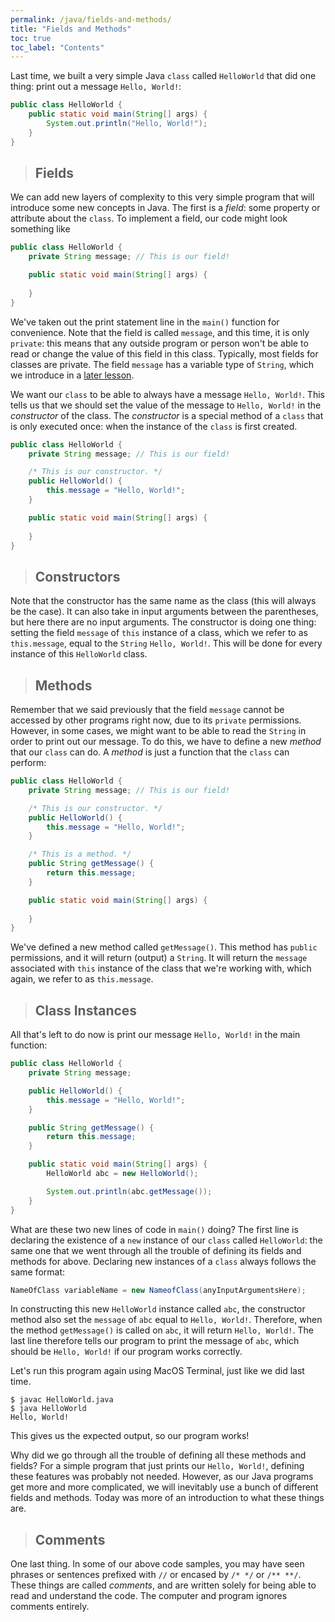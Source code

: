 ```yaml
---
permalink: /java/fields-and-methods/
title: "Fields and Methods"
toc: true
toc_label: "Contents"
---
```


Last time, we built a very simple Java ```class``` called ```HelloWorld``` that did one thing: print out a message ```Hello, World!```:

```java
public class HelloWorld {
    public static void main(String[] args) {
        System.out.println("Hello, World!");
    }
}
```

> ## Fields

We can add new layers of complexity to this very simple program that will introduce some new concepts in Java. The first is a _field_: some property or attribute about the ```class```. To implement a field, our code might look something like

```java
public class HelloWorld {
    private String message; // This is our field!

    public static void main(String[] args) {
        
    }
}
```

We've taken out the print statement line in the ```main()``` function for convenience. Note that the field is called ```message```, and this time, it is only ```private```: this means that any outside program or person won't be able to read or change the value of this field in this class. Typically, most fields for classes are private. The field ```message``` has a variable type of ```String```, which we introduce in a [later lesson](/java/variables-conditionals-and-loops/index.html).

We want our ```class``` to be able to always have a message ```Hello, World!```. This tells us that we should set the value of the message to ```Hello, World!``` in the _constructor_ of the class. The _constructor_ is a special method of a ```class``` that is only executed once: when the instance of the ```class``` is first created.

```java
public class HelloWorld {
    private String message; // This is our field!

    /* This is our constructor. */
    public HelloWorld() {
        this.message = "Hello, World!";
    }

    public static void main(String[] args) {
        
    }
}
```

> ## Constructors

Note that the constructor has the same name as the class (this will always be the case). It can also take in input arguments between the parentheses, but here there are no input arguments. The constructor is doing one thing: setting the field ```message``` of ```this``` instance of a class, which we refer to as ```this.message```, equal to the ```String``` ```Hello, World!```. This will be done for every instance of this ```HelloWorld``` class.

> ## Methods

Remember that we said previously that the field ```message``` cannot be accessed by other programs right now, due to its ```private``` permissions. However, in some cases, we might want to be able to read the ```String``` in order to print out our message. To do this, we have to define a new _method_ that our ```class``` can do. A _method_ is just a function that the ```class``` can perform:

```java
public class HelloWorld {
    private String message; // This is our field!

    /* This is our constructor. */
    public HelloWorld() {
        this.message = "Hello, World!";
    }

    /* This is a method. */
    public String getMessage() {
        return this.message;
    }

    public static void main(String[] args) {
        
    }
}
```

We've defined a new method called ```getMessage()```. This method has ```public``` permissions, and it will return (output) a ```String```. It will return the ```message``` associated with ```this``` instance of the class that we're working with, which again, we refer to as ```this.message```.

> ## Class Instances

All that's left to do now is print our message ```Hello, World!``` in the main function:

```java
public class HelloWorld {
    private String message;

    public HelloWorld() {
        this.message = "Hello, World!";
    }

    public String getMessage() {
        return this.message;
    }

    public static void main(String[] args) {
        HelloWorld abc = new HelloWorld();

        System.out.println(abc.getMessage());
    }
}
```

What are these two new lines of code in ```main()``` doing? The first line is declaring the existence of a ```new``` instance of our ```class``` called ```HelloWorld```: the same one that we went through all the trouble of defining its fields and methods for above. Declaring new instances of a ```class``` always follows the same format:

```java
NameOfClass variableName = new NameofClass(anyInputArgumentsHere);
```

In constructing this new ```HelloWorld``` instance called ```abc```, the constructor method also set the ```message``` of ```abc``` equal to ```Hello, World!```. Therefore, when the method ```getMessage()``` is called on ```abc```, it will return ```Hello, World!```. The last line therefore tells our program to print the message of ```abc```, which should be ```Hello, World!``` if our program works correctly.

Let's run this program again using MacOS Terminal, just like we did last time.

```
$ javac HelloWorld.java
$ java HelloWorld
Hello, World!
```

This gives us the expected output, so our program works!

Why did we go through all the trouble of defining all these methods and fields? For a simple program that just prints our ```Hello, World!```, defining these features was probably not needed. However, as our Java programs get more and more complicated, we will inevitably use a bunch of different fields and methods. Today was more of an introduction to what these things are.

> ## Comments

One last thing. In some of our above code samples, you may have seen phrases or sentences prefixed with ```//``` or encased by ```/* */``` or ```/** **/```. These things are called _comments_, and are written solely for being able to read and understand the code. The computer and program ignores comments entirely.
